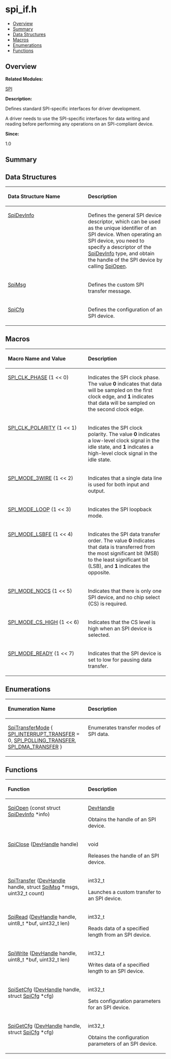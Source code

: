 # spi\_if.h<a name="ZH-CN_TOPIC_0000001054718105"></a>

-   [Overview](#section1643949175165628)
-   [Summary](#section347787277165628)
-   [Data Structures](#nested-classes)
-   [Macros](#define-members)
-   [Enumerations](#enum-members)
-   [Functions](#func-members)

## **Overview**<a name="section1643949175165628"></a>

**Related Modules:**

[SPI](SPI.md)

**Description:**

Defines standard SPI-specific interfaces for driver development. 

A driver needs to use the SPI-specific interfaces for data writing and reading before performing any operations on an SPI-compliant device.

**Since:**

1.0

## **Summary**<a name="section347787277165628"></a>

## Data Structures<a name="nested-classes"></a>

<a name="table523263550165628"></a>
<table><thead align="left"><tr id="row681406299165628"><th class="cellrowborder" valign="top" width="50%" id="mcps1.1.3.1.1"><p id="p229533901165628"><a name="p229533901165628"></a><a name="p229533901165628"></a>Data Structure Name</p>
</th>
<th class="cellrowborder" valign="top" width="50%" id="mcps1.1.3.1.2"><p id="p937420906165628"><a name="p937420906165628"></a><a name="p937420906165628"></a>Description</p>
</th>
</tr>
</thead>
<tbody><tr id="row684096604165628"><td class="cellrowborder" valign="top" width="50%" headers="mcps1.1.3.1.1 "><p id="p1642617918165628"><a name="p1642617918165628"></a><a name="p1642617918165628"></a><a href="SpiDevInfo.md">SpiDevInfo</a></p>
</td>
<td class="cellrowborder" valign="top" width="50%" headers="mcps1.1.3.1.2 "><p id="p412481405165628"><a name="p412481405165628"></a><a name="p412481405165628"></a>Defines the general SPI device descriptor, which can be used as the unique identifier of an SPI device. When operating an SPI device, you need to specify a descriptor of the <a href="SpiDevInfo.md">SpiDevInfo</a> type, and obtain the handle of the SPI device by calling <a href="SPI.md#ga193e808f7e68a5b4c6b71ca2db47a11f">SpiOpen</a>. </p>
</td>
</tr>
<tr id="row1956962196165628"><td class="cellrowborder" valign="top" width="50%" headers="mcps1.1.3.1.1 "><p id="p2063945550165628"><a name="p2063945550165628"></a><a name="p2063945550165628"></a><a href="SpiMsg.md">SpiMsg</a></p>
</td>
<td class="cellrowborder" valign="top" width="50%" headers="mcps1.1.3.1.2 "><p id="p1813575927165628"><a name="p1813575927165628"></a><a name="p1813575927165628"></a>Defines the custom SPI transfer message. </p>
</td>
</tr>
<tr id="row1876086683165628"><td class="cellrowborder" valign="top" width="50%" headers="mcps1.1.3.1.1 "><p id="p1289826619165628"><a name="p1289826619165628"></a><a name="p1289826619165628"></a><a href="SpiCfg.md">SpiCfg</a></p>
</td>
<td class="cellrowborder" valign="top" width="50%" headers="mcps1.1.3.1.2 "><p id="p213674419165628"><a name="p213674419165628"></a><a name="p213674419165628"></a>Defines the configuration of an SPI device. </p>
</td>
</tr>
</tbody>
</table>

## Macros<a name="define-members"></a>

<a name="table2136677008165628"></a>
<table><thead align="left"><tr id="row1514535453165628"><th class="cellrowborder" valign="top" width="50%" id="mcps1.1.3.1.1"><p id="p430853731165628"><a name="p430853731165628"></a><a name="p430853731165628"></a>Macro Name and Value</p>
</th>
<th class="cellrowborder" valign="top" width="50%" id="mcps1.1.3.1.2"><p id="p2093217503165628"><a name="p2093217503165628"></a><a name="p2093217503165628"></a>Description</p>
</th>
</tr>
</thead>
<tbody><tr id="row1718224891165628"><td class="cellrowborder" valign="top" width="50%" headers="mcps1.1.3.1.1 "><p id="p958821592165628"><a name="p958821592165628"></a><a name="p958821592165628"></a><a href="SPI.md#ga430ad9ccffd42f4427ba22fcc8167c64">SPI_CLK_PHASE</a>   (1 &lt;&lt; 0)</p>
</td>
<td class="cellrowborder" valign="top" width="50%" headers="mcps1.1.3.1.2 "><p id="p2067084455165628"><a name="p2067084455165628"></a><a name="p2067084455165628"></a>Indicates the SPI clock phase. The value <strong id="b604454703165628"><a name="b604454703165628"></a><a name="b604454703165628"></a>0</strong> indicates that data will be sampled on the first clock edge, and <strong id="b788797261165628"><a name="b788797261165628"></a><a name="b788797261165628"></a>1</strong> indicates that data will be sampled on the second clock edge. </p>
</td>
</tr>
<tr id="row1957015182165628"><td class="cellrowborder" valign="top" width="50%" headers="mcps1.1.3.1.1 "><p id="p1956828172165628"><a name="p1956828172165628"></a><a name="p1956828172165628"></a><a href="SPI.md#ga4cafe948918622f80c27db640c6c23c6">SPI_CLK_POLARITY</a>   (1 &lt;&lt; 1)</p>
</td>
<td class="cellrowborder" valign="top" width="50%" headers="mcps1.1.3.1.2 "><p id="p1213998790165628"><a name="p1213998790165628"></a><a name="p1213998790165628"></a>Indicates the SPI clock polarity. The value <strong id="b708677398165628"><a name="b708677398165628"></a><a name="b708677398165628"></a>0</strong> indicates a low-level clock signal in the idle state, and <strong id="b1877012488165628"><a name="b1877012488165628"></a><a name="b1877012488165628"></a>1</strong> indicates a high-level clock signal in the idle state. </p>
</td>
</tr>
<tr id="row458292312165628"><td class="cellrowborder" valign="top" width="50%" headers="mcps1.1.3.1.1 "><p id="p1185977171165628"><a name="p1185977171165628"></a><a name="p1185977171165628"></a><a href="SPI.md#ga11113e647ddd2101c1c693632f63aa7c">SPI_MODE_3WIRE</a>   (1 &lt;&lt; 2)</p>
</td>
<td class="cellrowborder" valign="top" width="50%" headers="mcps1.1.3.1.2 "><p id="p820689627165628"><a name="p820689627165628"></a><a name="p820689627165628"></a>Indicates that a single data line is used for both input and output. </p>
</td>
</tr>
<tr id="row1725742844165628"><td class="cellrowborder" valign="top" width="50%" headers="mcps1.1.3.1.1 "><p id="p1198291188165628"><a name="p1198291188165628"></a><a name="p1198291188165628"></a><a href="SPI.md#ga8619b297de563eca6852af34c79daa62">SPI_MODE_LOOP</a>   (1 &lt;&lt; 3)</p>
</td>
<td class="cellrowborder" valign="top" width="50%" headers="mcps1.1.3.1.2 "><p id="p1907417210165628"><a name="p1907417210165628"></a><a name="p1907417210165628"></a>Indicates the SPI loopback mode. </p>
</td>
</tr>
<tr id="row1881290376165628"><td class="cellrowborder" valign="top" width="50%" headers="mcps1.1.3.1.1 "><p id="p39716245165628"><a name="p39716245165628"></a><a name="p39716245165628"></a><a href="SPI.md#ga4da8777b0d2d7dd96d6038411791c36e">SPI_MODE_LSBFE</a>   (1 &lt;&lt; 4)</p>
</td>
<td class="cellrowborder" valign="top" width="50%" headers="mcps1.1.3.1.2 "><p id="p1329771987165628"><a name="p1329771987165628"></a><a name="p1329771987165628"></a>Indicates the SPI data transfer order. The value <strong id="b464048982165628"><a name="b464048982165628"></a><a name="b464048982165628"></a>0</strong> indicates that data is transferred from the most significant bit (MSB) to the least significant bit (LSB), and <strong id="b1156369380165628"><a name="b1156369380165628"></a><a name="b1156369380165628"></a>1</strong> indicates the opposite. </p>
</td>
</tr>
<tr id="row1970544080165628"><td class="cellrowborder" valign="top" width="50%" headers="mcps1.1.3.1.1 "><p id="p1391534643165628"><a name="p1391534643165628"></a><a name="p1391534643165628"></a><a href="SPI.md#ga361195644b8e753d5469dd492c66217b">SPI_MODE_NOCS</a>   (1 &lt;&lt; 5)</p>
</td>
<td class="cellrowborder" valign="top" width="50%" headers="mcps1.1.3.1.2 "><p id="p1553001600165628"><a name="p1553001600165628"></a><a name="p1553001600165628"></a>Indicates that there is only one SPI device, and no chip select (CS) is required. </p>
</td>
</tr>
<tr id="row1296955538165628"><td class="cellrowborder" valign="top" width="50%" headers="mcps1.1.3.1.1 "><p id="p1129816662165628"><a name="p1129816662165628"></a><a name="p1129816662165628"></a><a href="SPI.md#ga33d89d81eb33b7a5de1a03e88279163d">SPI_MODE_CS_HIGH</a>   (1 &lt;&lt; 6)</p>
</td>
<td class="cellrowborder" valign="top" width="50%" headers="mcps1.1.3.1.2 "><p id="p946061116165628"><a name="p946061116165628"></a><a name="p946061116165628"></a>Indicates that the CS level is high when an SPI device is selected. </p>
</td>
</tr>
<tr id="row187003238165628"><td class="cellrowborder" valign="top" width="50%" headers="mcps1.1.3.1.1 "><p id="p1762524803165628"><a name="p1762524803165628"></a><a name="p1762524803165628"></a><a href="SPI.md#ga42f3ef9ad5429ac10662448fe1f5a746">SPI_MODE_READY</a>   (1 &lt;&lt; 7)</p>
</td>
<td class="cellrowborder" valign="top" width="50%" headers="mcps1.1.3.1.2 "><p id="p1602780297165628"><a name="p1602780297165628"></a><a name="p1602780297165628"></a>Indicates that the SPI device is set to low for pausing data transfer. </p>
</td>
</tr>
</tbody>
</table>

## Enumerations<a name="enum-members"></a>

<a name="table1114056835165628"></a>
<table><thead align="left"><tr id="row1171527200165628"><th class="cellrowborder" valign="top" width="50%" id="mcps1.1.3.1.1"><p id="p182113121165628"><a name="p182113121165628"></a><a name="p182113121165628"></a>Enumeration Name</p>
</th>
<th class="cellrowborder" valign="top" width="50%" id="mcps1.1.3.1.2"><p id="p1197247913165628"><a name="p1197247913165628"></a><a name="p1197247913165628"></a>Description</p>
</th>
</tr>
</thead>
<tbody><tr id="row2111342280165628"><td class="cellrowborder" valign="top" width="50%" headers="mcps1.1.3.1.1 "><p id="p1307019249165628"><a name="p1307019249165628"></a><a name="p1307019249165628"></a><a href="SPI.md#ga55946d1d895fc2b7b33007019de1668f">SpiTransferMode</a> { <a href="SPI.md#gga55946d1d895fc2b7b33007019de1668fad91925d3e1b3e82ff14004dd0b9d98a3">SPI_INTERRUPT_TRANSFER</a> = 0, <a href="SPI.md#gga55946d1d895fc2b7b33007019de1668fa51d9bac6c8cbf4d95705563b097bb0b2">SPI_POLLING_TRANSFER</a>, <a href="SPI.md#gga55946d1d895fc2b7b33007019de1668fad4d2e8d82f1d9a15198399d6540bacd1">SPI_DMA_TRANSFER</a> }</p>
</td>
<td class="cellrowborder" valign="top" width="50%" headers="mcps1.1.3.1.2 "><p id="p215626221165628"><a name="p215626221165628"></a><a name="p215626221165628"></a>Enumerates transfer modes of SPI data. </p>
</td>
</tr>
</tbody>
</table>

## Functions<a name="func-members"></a>

<a name="table135442638165628"></a>
<table><thead align="left"><tr id="row675176906165628"><th class="cellrowborder" valign="top" width="50%" id="mcps1.1.3.1.1"><p id="p1385128802165628"><a name="p1385128802165628"></a><a name="p1385128802165628"></a>Function</p>
</th>
<th class="cellrowborder" valign="top" width="50%" id="mcps1.1.3.1.2"><p id="p1162411976165628"><a name="p1162411976165628"></a><a name="p1162411976165628"></a>Description</p>
</th>
</tr>
</thead>
<tbody><tr id="row1865452496165628"><td class="cellrowborder" valign="top" width="50%" headers="mcps1.1.3.1.1 "><p id="p691430417165628"><a name="p691430417165628"></a><a name="p691430417165628"></a><a href="SPI.md#ga193e808f7e68a5b4c6b71ca2db47a11f">SpiOpen</a> (const struct <a href="SpiDevInfo.md">SpiDevInfo</a> *info)</p>
</td>
<td class="cellrowborder" valign="top" width="50%" headers="mcps1.1.3.1.2 "><p id="p1688773226165628"><a name="p1688773226165628"></a><a name="p1688773226165628"></a><a href="COMMON.md#gab8c2d38e46eec50bd097a27d3d8bf041">DevHandle</a> </p>
<p id="p1272843051165628"><a name="p1272843051165628"></a><a name="p1272843051165628"></a>Obtains the handle of an SPI device. </p>
</td>
</tr>
<tr id="row283560958165628"><td class="cellrowborder" valign="top" width="50%" headers="mcps1.1.3.1.1 "><p id="p1663646452165628"><a name="p1663646452165628"></a><a name="p1663646452165628"></a><a href="SPI.md#ga4c961307ea89008ba0f064c92eb1617d">SpiClose</a> (<a href="COMMON.md#gab8c2d38e46eec50bd097a27d3d8bf041">DevHandle</a> handle)</p>
</td>
<td class="cellrowborder" valign="top" width="50%" headers="mcps1.1.3.1.2 "><p id="p100756827165628"><a name="p100756827165628"></a><a name="p100756827165628"></a>void </p>
<p id="p2107897943165628"><a name="p2107897943165628"></a><a name="p2107897943165628"></a>Releases the handle of an SPI device. </p>
</td>
</tr>
<tr id="row21022524165628"><td class="cellrowborder" valign="top" width="50%" headers="mcps1.1.3.1.1 "><p id="p2013036520165628"><a name="p2013036520165628"></a><a name="p2013036520165628"></a><a href="SPI.md#gaf9226a2ce4ff75c7dc76279b3bbd7af4">SpiTransfer</a> (<a href="COMMON.md#gab8c2d38e46eec50bd097a27d3d8bf041">DevHandle</a> handle, struct <a href="SpiMsg.md">SpiMsg</a> *msgs, uint32_t count)</p>
</td>
<td class="cellrowborder" valign="top" width="50%" headers="mcps1.1.3.1.2 "><p id="p1431289001165628"><a name="p1431289001165628"></a><a name="p1431289001165628"></a>int32_t </p>
<p id="p2130372802165628"><a name="p2130372802165628"></a><a name="p2130372802165628"></a>Launches a custom transfer to an SPI device. </p>
</td>
</tr>
<tr id="row1389008804165628"><td class="cellrowborder" valign="top" width="50%" headers="mcps1.1.3.1.1 "><p id="p411155686165628"><a name="p411155686165628"></a><a name="p411155686165628"></a><a href="SPI.md#gaa860e42dac8b2caabefda6e82ba1a541">SpiRead</a> (<a href="COMMON.md#gab8c2d38e46eec50bd097a27d3d8bf041">DevHandle</a> handle, uint8_t *buf, uint32_t len)</p>
</td>
<td class="cellrowborder" valign="top" width="50%" headers="mcps1.1.3.1.2 "><p id="p594866797165628"><a name="p594866797165628"></a><a name="p594866797165628"></a>int32_t </p>
<p id="p1189205133165628"><a name="p1189205133165628"></a><a name="p1189205133165628"></a>Reads data of a specified length from an SPI device. </p>
</td>
</tr>
<tr id="row1224118124165628"><td class="cellrowborder" valign="top" width="50%" headers="mcps1.1.3.1.1 "><p id="p955135751165628"><a name="p955135751165628"></a><a name="p955135751165628"></a><a href="SPI.md#ga0073b24fba24fb37b3ea451a0c7d911f">SpiWrite</a> (<a href="COMMON.md#gab8c2d38e46eec50bd097a27d3d8bf041">DevHandle</a> handle, uint8_t *buf, uint32_t len)</p>
</td>
<td class="cellrowborder" valign="top" width="50%" headers="mcps1.1.3.1.2 "><p id="p1145485114165628"><a name="p1145485114165628"></a><a name="p1145485114165628"></a>int32_t </p>
<p id="p1100639478165628"><a name="p1100639478165628"></a><a name="p1100639478165628"></a>Writes data of a specified length to an SPI device. </p>
</td>
</tr>
<tr id="row787293067165628"><td class="cellrowborder" valign="top" width="50%" headers="mcps1.1.3.1.1 "><p id="p1425152680165628"><a name="p1425152680165628"></a><a name="p1425152680165628"></a><a href="SPI.md#gafbca6de683781921a8d1cb41ead0030e">SpiSetCfg</a> (<a href="COMMON.md#gab8c2d38e46eec50bd097a27d3d8bf041">DevHandle</a> handle, struct <a href="SpiCfg.md">SpiCfg</a> *cfg)</p>
</td>
<td class="cellrowborder" valign="top" width="50%" headers="mcps1.1.3.1.2 "><p id="p1253729718165628"><a name="p1253729718165628"></a><a name="p1253729718165628"></a>int32_t </p>
<p id="p909645969165628"><a name="p909645969165628"></a><a name="p909645969165628"></a>Sets configuration parameters for an SPI device. </p>
</td>
</tr>
<tr id="row1819379772165628"><td class="cellrowborder" valign="top" width="50%" headers="mcps1.1.3.1.1 "><p id="p369613424165628"><a name="p369613424165628"></a><a name="p369613424165628"></a><a href="SPI.md#ga77d533d55c550c4478185a02a4e12fb1">SpiGetCfg</a> (<a href="COMMON.md#gab8c2d38e46eec50bd097a27d3d8bf041">DevHandle</a> handle, struct <a href="SpiCfg.md">SpiCfg</a> *cfg)</p>
</td>
<td class="cellrowborder" valign="top" width="50%" headers="mcps1.1.3.1.2 "><p id="p429889601165628"><a name="p429889601165628"></a><a name="p429889601165628"></a>int32_t </p>
<p id="p795440734165628"><a name="p795440734165628"></a><a name="p795440734165628"></a>Obtains the configuration parameters of an SPI device. </p>
</td>
</tr>
</tbody>
</table>

